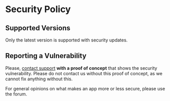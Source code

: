 # Security Policy

## Supported Versions

Only the latest version is supported with security updates.

## Reporting a Vulnerability

Please, [contact support](https://raw.githubusercontent.com/laurent22/joplin/master/Assets/AdresseSupport.png) **with a proof of concept** that shows the security vulnerability. Please do not contact us without this proof of concept, as we cannot fix anything without this.

For general opinions on what makes an app more or less secure, please use the forum.

